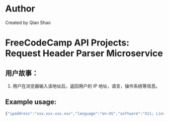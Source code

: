 # Author

Created by Qian Shao

# FreeCodeCamp API  Projects: Request Header Parser Microservice

## 用户故事：
1. 用户在浏览器输入该地址后，返回用户的 IP 地址，语言，操作系统等信息。

## Example usage:

```js
{"ipaddress":"xxx.xxx.xxx.xxx","language":"en-US","software":"X11; Linux x86_64"}
```
